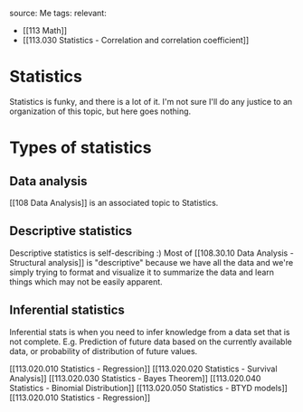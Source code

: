source: Me
tags: 
relevant: 
- [[113 Math]]
- [[113.030 Statistics - Correlation and correlation coefficient]]

# Statistics

Statistics is funky, and there is a lot of it. I'm not sure I'll do any justice to an organization of this topic, but here goes nothing.

# Types of statistics
## Data analysis
[[108 Data Analysis]] is an associated topic to Statistics. 

## Descriptive statistics
Descriptive statistics is self-describing :) Most of [[108.30.10 Data Analysis - Structural analysis]] is "descriptive" because we have all the data and we're simply trying to format and visualize it to summarize the data and learn things which may not be easily apparent.

## Inferential statistics
Inferential stats is when you need to infer knowledge from a data set that is not complete. E.g. Prediction of future data based on the currently available data, or probability of distribution of future values.

[[113.020.010 Statistics - Regression]]
[[113.020.020 Statistics - Survival Analysis]]
[[113.020.030 Statistics - Bayes Theorem]]
[[113.020.040 Statistics - Binomial Distribution]]
[[113.020.050 Statistics - BTYD models]]
[[113.020.010 Statistics - Regression]]